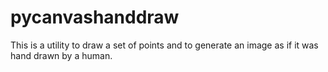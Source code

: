 # pycanvashanddraw
This is a utility to draw a set of points and to generate an image as if it was hand drawn by a human.

